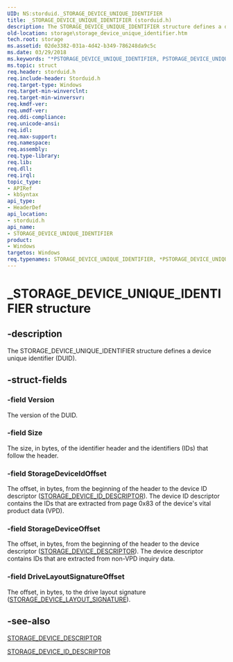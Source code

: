 ```yaml
---
UID: NS:storduid._STORAGE_DEVICE_UNIQUE_IDENTIFIER
title: _STORAGE_DEVICE_UNIQUE_IDENTIFIER (storduid.h)
description: The STORAGE_DEVICE_UNIQUE_IDENTIFIER structure defines a device unique identifier (DUID).
old-location: storage\storage_device_unique_identifier.htm
tech.root: storage
ms.assetid: 02de3382-031a-4d42-b349-786248da9c5c
ms.date: 03/29/2018
ms.keywords: "*PSTORAGE_DEVICE_UNIQUE_IDENTIFIER, PSTORAGE_DEVICE_UNIQUE_IDENTIFIER, PSTORAGE_DEVICE_UNIQUE_IDENTIFIER structure pointer [Storage Devices], STORAGE_DEVICE_UNIQUE_IDENTIFIER, STORAGE_DEVICE_UNIQUE_IDENTIFIER structure [Storage Devices], _STORAGE_DEVICE_UNIQUE_IDENTIFIER, storage.storage_device_unique_identifier, storduid/PSTORAGE_DEVICE_UNIQUE_IDENTIFIER, storduid/STORAGE_DEVICE_UNIQUE_IDENTIFIER, structs-general_ed4e22dc-a5cb-4746-a846-cbae5e8d7ce8.xml"
ms.topic: struct
req.header: storduid.h
req.include-header: Storduid.h
req.target-type: Windows
req.target-min-winverclnt: 
req.target-min-winversvr: 
req.kmdf-ver: 
req.umdf-ver: 
req.ddi-compliance: 
req.unicode-ansi: 
req.idl: 
req.max-support: 
req.namespace: 
req.assembly: 
req.type-library: 
req.lib: 
req.dll: 
req.irql: 
topic_type:
- APIRef
- kbSyntax
api_type:
- HeaderDef
api_location:
- storduid.h
api_name:
- STORAGE_DEVICE_UNIQUE_IDENTIFIER
product:
- Windows
targetos: Windows
req.typenames: STORAGE_DEVICE_UNIQUE_IDENTIFIER, *PSTORAGE_DEVICE_UNIQUE_IDENTIFIER
---
```


# _STORAGE_DEVICE_UNIQUE_IDENTIFIER structure


## -description


The STORAGE_DEVICE_UNIQUE_IDENTIFIER structure defines a device unique identifier (DUID).


## -struct-fields




### -field Version

The version of the DUID.


### -field Size

The size, in bytes, of the identifier header and the identifiers (IDs) that follow the header.


### -field StorageDeviceIdOffset

The offset, in bytes, from the beginning of the header to the device ID descriptor (<a href="https://docs.microsoft.com/windows-hardware/drivers/ddi/content/ntddstor/ns-ntddstor-_storage_device_id_descriptor">STORAGE_DEVICE_ID_DESCRIPTOR</a>). The device ID descriptor contains the IDs that are extracted from page 0x83 of the device's vital product data (VPD).


### -field StorageDeviceOffset

The offset, in bytes, from the beginning of the header to the device descriptor (<a href="https://docs.microsoft.com/windows-hardware/drivers/ddi/content/ntddstor/ns-ntddstor-_storage_device_descriptor">STORAGE_DEVICE_DESCRIPTOR</a>). The device descriptor contains IDs that are extracted from non-VPD inquiry data.


### -field DriveLayoutSignatureOffset

The offset, in bytes, to the drive layout signature (<a href="https://docs.microsoft.com/windows-hardware/drivers/ddi/content/storduid/ns-storduid-_storage_device_layout_signature">STORAGE_DEVICE_LAYOUT_SIGNATURE</a>).


## -see-also




<a href="https://docs.microsoft.com/windows-hardware/drivers/ddi/content/ntddstor/ns-ntddstor-_storage_device_descriptor">STORAGE_DEVICE_DESCRIPTOR</a>



<a href="https://docs.microsoft.com/windows-hardware/drivers/ddi/content/ntddstor/ns-ntddstor-_storage_device_id_descriptor">STORAGE_DEVICE_ID_DESCRIPTOR</a>
 

 

